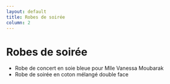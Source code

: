 ```yaml
---
layout: default
title: Robes de soirée
column: 2
---
```

<script type="text/javascript">
window.addEvent('load', function() {
    var imgs = [];
    imgs.push({file: 'vanessa.jpg', title: '', desc: '', url: '#'});
    var myshow = new Slideshow('slideshow', { 
        type: 'zoom',
        externals: 0,
        showTitleCaption: 1,
        captionHeight: 45,
        width: 464, 
        height: 300, 
        pan: 50,
        zoom: 50,
        loadingDiv: 1,
        resize: true,
        duration: [2000, 9000],
        transition: Fx.Transitions.Expo.easeOut,
        images: imgs, 
        path: '/images/soiree/'
    });

    myshow.caps.h2.setStyles({color: '#fff', fontSize: '13px'});
    myshow.caps.p.setStyles({color: '#ccc', fontSize: '11px'});
});
</script>

Robes de soirée
===============

 * Robe de concert en soie bleue pour Mlle Vanessa Moubarak
 * Robe de soirée en coton mélangé double face
